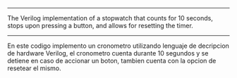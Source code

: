 ---------------------------------------------------------------------------------------------------------------------------------------

The Verilog implementation of a stopwatch that counts for 10 seconds, stops upon pressing a button, and allows for resetting the timer.

---------------------------------------------------------------------------------------------------------------------------------------

En este codigo implemento un cronometro utilizando lenguaje de decripcion de hardware Verilog, el cronometro cuenta durante 10 segundos 
y se detiene en caso de accionar un boton, tambien cuenta con la opcion de resetear el mismo.
